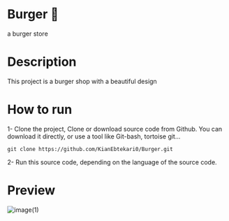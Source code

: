 # Burger 🍔
a burger store

# Description
This project is a burger shop with a beautiful design

# How to run
1- Clone the project, Clone or download source code from Github. You can download it directly, or use a tool like Git-bash, tortoise git...
  ```
  git clone https://github.com/KianEbtekari0/Burger.git
  ```
2- Run this source code, depending on the language of the source code.

# Preview
![image(1)](https://user-images.githubusercontent.com/92510927/168483225-9a69fcee-d652-4c21-8f71-614cf5989cfa.png)
